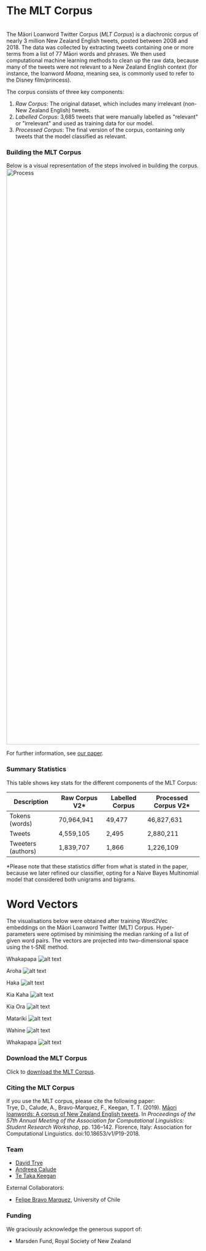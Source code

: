 # The MLT Corpus
<br>
The Māori Loanword Twitter Corpus (<i>MLT Corpus</i>) is a diachronic corpus of nearly 3 million New Zealand English tweets, posted between 2008 and 2018. The data was collected by extracting tweets containing one or more terms from a list of 77 Māori words and phrases. We then used computational machine learning methods to clean up the raw data, because many of the tweets were not relevant to a New Zealand English context (for instance, the loanword <i>Moana</i>, meaning sea, is commonly used to refer to the Disney film/princess).

The corpus consists of three key components:

1. <i>Raw Corpus</i>: The original dataset, which includes many irrelevant (non-New Zealand English) tweets.
2. <i>Labelled Corpus</i>: 3,685 tweets that were manually labelled as "relevant" or "irrelevant" and used as training data for our model.
3. <i>Processed Corpus</i>: The final version of the corpus, containing only tweets that the model classified as relevant.

### Building the MLT Corpus
Below is a visual representation of the steps involved in building the corpus.
<img src="../pics/Process2.png" alt="Process" width="1500"/>

For further information, see [our paper](https://www.aclweb.org/anthology/P19-2018/). 

### Summary Statistics
This table shows key stats for the different components of the MLT Corpus:

| Description          |Raw Corpus V2*| Labelled Corpus | Processed Corpus V2*|
| ---------------------|--------------|-----------------|---------------------| 
| Tokens (words)       | 70,964,941   |49,477           | 46,827,631          | 
| Tweets               | 4,559,105    | 2,495           | 2,880,211           |
| Tweeters (authors)   | 1,839,707    | 1,866           | 1,226,109           |

\*Please note that these statistics differ from what is stated in the paper, because we later refined our classifier, opting for a Naive Bayes Multinomial model that considered both unigrams and bigrams. 

# Word Vectors  
The visualisations below were obtained after training Word2Vec embeddings on the Māori Loanword Twitter (MLT) Corpus. Hyper-parameters were optimised by minimising the median ranking of a list of given word pairs. The vectors are projected into two-dimensional space using the t-SNE method. 

Whakapapa 
![alt text](pics/whakapapa_tsne.png)

Aroha
![alt text](pics/aroha_tsne.png)

Haka
![alt text](pics/haka_tsne.png)

Kia Kaha
![alt text](pics/kia_kaha_tsne.png)

Kia Ora
![alt text](pics/kia_ora_tsne.png)

Matariki
![alt text](pics/matariki_tsne.png)

Wahine
![alt text](pics/wahine_tsne.png)

Whakapapa
![alt text](pics/whakapapa_tsne.png)

### Download the MLT Corpus
Click to <a href="../pics/mlt-v2.zip">download the MLT Corpus</a>.

### Citing the MLT Corpus
If you use the MLT corpus, please cite the following paper:
<br>
Trye, D., Calude, A., Bravo-Marquez, F., Keegan, T. T. (2019). [Māori loanwords: A corpus of New Zealand English tweets](https://www.aclweb.org/anthology/P19-2018/). In <i>Proceedings of the 57th Annual Meeting of the Association for Computational Linguistics: Student Research Workshop</i>, pp. 136–142. Florence, Italy: Association for Computational Linguistics. doi:10.18653/v1/P19-2018. 

### Team

- [David Trye](https://www.cs.waikato.ac.nz/~dgt12/)
- [Andreea Calude](https://www.calude.net/andreea/)
- [Te Taka Keegan](https://www.cms.waikato.ac.nz/people/tetaka)

External Collaborators:
- [Felipe Bravo Marquez](https://felipebravom.com/), University of Chile

### Funding

We graciously acknowledge the generous support of:

- Marsden Fund, Royal Society of New Zealand
